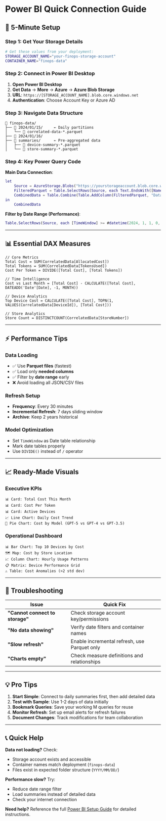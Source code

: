 # Power BI Quick Connection Guide

## 🚀 **5-Minute Setup**

### **Step 1: Get Your Storage Details**
```bash
# Get these values from your deployment:
STORAGE_ACCOUNT_NAME="your-finops-storage-account" 
CONTAINER_NAME="finops-data"
```

### **Step 2: Connect in Power BI Desktop**

1. **Open Power BI Desktop**
2. **Get Data** → **More** → **Azure** → **Azure Blob Storage**
3. **URL**: `https://[STORAGE_ACCOUNT_NAME].blob.core.windows.net`
4. **Authentication**: Choose Account Key or Azure AD

### **Step 3: Navigate Data Structure**

```
📁 finops-data/
├── 📁 2024/01/15/     ← Daily partitions
│   └── 📄 correlated-data-*.parquet
├── 📁 2024/01/16/ 
├── 📁 summaries/      ← Pre-aggregated data
│   ├── 📄 device-summary-*.parquet
│   └── 📄 store-summary-*.parquet
```

### **Step 4: Key Power Query Code**

**Main Data Connection**:
```m
let
    Source = AzureStorage.Blobs("https://yourstorageaccount.blob.core.windows.net/finops-data"),
    FilteredParquet = Table.SelectRows(Source, each Text.EndsWith([Name], ".parquet") and Text.StartsWith([Name], "2024/")),
    CombinedData = Table.Combine(Table.AddColumn(FilteredParquet, "Data", each Parquet.Document([Content]))[Data])
in
    CombinedData
```

**Filter by Date Range (Performance)**:
```m
Table.SelectRows(Source, each [TimeWindow] >= #datetime(2024, 1, 1, 0, 0, 0))
```

---

## 📊 **Essential DAX Measures**

```dax
// Core Metrics
Total Cost = SUM(CorrelatedData[AllocatedCost])
Total Tokens = SUM(CorrelatedData[TokensUsed])
Cost Per Token = DIVIDE([Total Cost], [Total Tokens])

// Time Intelligence  
Cost vs Last Month = [Total Cost] - CALCULATE([Total Cost], DATEADD('Date'[Date], -1, MONTH))

// Device Analytics
Top Device Cost = CALCULATE([Total Cost], TOPN(1, VALUES(CorrelatedData[DeviceId]), [Total Cost]))

// Store Analytics
Store Count = DISTINCTCOUNT(CorrelatedData[StoreNumber])
```

---

## ⚡ **Performance Tips**

### **Data Loading**
- ✅ Use **Parquet files** (fastest)
- ✅ Load only **needed columns**
- ✅ Filter by **date range** early
- ❌ Avoid loading all JSON/CSV files

### **Refresh Setup**
- **Frequency**: Every 30 minutes
- **Incremental Refresh**: 7 days sliding window  
- **Archive**: Keep 2 years historical

### **Model Optimization**
- Set `TimeWindow` as Date table relationship
- Mark date tables properly
- Use `DIVIDE()` instead of `/` operator

---

## 📈 **Ready-Made Visuals**

### **Executive KPIs**
```
📊 Card: Total Cost This Month
📊 Card: Cost Per Token  
📊 Card: Active Devices
📈 Line Chart: Daily Cost Trend
🥧 Pie Chart: Cost by Model (GPT-5 vs GPT-4 vs GPT-3.5)
```

### **Operational Dashboard**
```
📊 Bar Chart: Top 10 Devices by Cost
🗺️ Map: Cost by Store Location  
📈 Column Chart: Hourly Usage Patterns
📋 Matrix: Device Performance Grid
⚠️ Table: Cost Anomalies (>2 std dev)
```

---

## 🔧 **Troubleshooting**

| Issue | Quick Fix |
|-------|-----------|
| **"Cannot connect to storage"** | Check storage account key/permissions |
| **"No data showing"** | Verify date filters and container names |  
| **"Slow refresh"** | Enable incremental refresh, use Parquet only |
| **"Charts empty"** | Check measure definitions and relationships |

---

## 💡 **Pro Tips**

1. **Start Simple**: Connect to daily summaries first, then add detailed data
2. **Test with Sample**: Use 1-2 days of data initially 
3. **Bookmark Queries**: Save your working M queries for reuse
4. **Monitor Refresh**: Set up email alerts for refresh failures
5. **Document Changes**: Track modifications for team collaboration

---

## 📞 **Quick Help**

**Data not loading?** Check:
- Storage account exists and accessible
- Container names match deployment (`finops-data`)
- Files exist in expected folder structure (`YYYY/MM/DD/`)

**Performance slow?** Try:
- Reduce date range filter
- Load summaries instead of detailed data
- Check your internet connection

**Need help?** Reference the full [Power BI Setup Guide](./PowerBI-Setup-Guide.md) for detailed instructions.